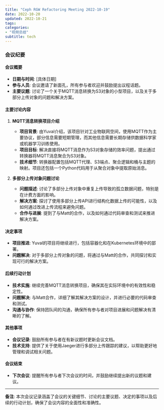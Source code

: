 ```yaml
---
title: "Ceph RGW Refactoring Meeting 2022-10-19"
date: 2022-10-20
updated: 2022-10-21
tags:
categories:
- "视频总结"
subtitle: tech
---
```



### 会议纪要

#### 会议概要
- **日期与时间**: [具体日期]
- **参与人员**: 会议邀请了新面孔，所有参与者欢迎并鼓励提出议程话题。
- **主要议题**: 讨论了一个关于MQTT消息转换为S3对象的小型项目，以及关于多部分上传对象的问题和解决方案。

#### 主要讨论内容
1. **MQTT消息转换项目介绍**
   - **项目背景**: 由Yuval介绍，该项目针对工业物联网空间，使用MQTT作为主要协议，部分信息需要短期管理，而其他信息需要长期存储供数据科学家或机器学习训练使用。
   - **项目目标**: 解决直接将MQTT消息作为S3对象存储的效率问题，提出通过转换器将MQTT消息聚合为S3对象。
   - **技术细节**: 转换器配置包括MQTT代理、S3端点、聚合逻辑和桶与主题的映射。项目还包括一个Python代码用于从聚合对象中提取原始消息。

2. **多部分上传对象问题讨论**
   - **问题描述**: 讨论了多部分上传对象中重复上传导致的孤立数据问题，特别是在计费方面的影响。
   - **解决方案**: 探讨了使用多部分上传API进行结构化数据上传的可能性，以及如何通过改进上传流程来避免问题。
   - **合作与进展**: 提到了与Matt的合作，以及如何通过代码审查和测试来推进解决方案。

#### 决定事项
- **项目推进**: Yuval的项目将继续进行，包括容器化和在Kubernetes环境中的部署。
- **问题解决**: 对于多部分上传对象的问题，将通过与Matt的合作，共同探讨和实现可行的解决方案。

#### 后续行动计划
- **技术实施**: 继续完善MQTT消息转换项目，确保其在实际环境中的有效性和稳定性。
- **问题解决**: 与Matt合作，详细了解其解决方案的设计，并进行必要的代码审查和测试。
- **沟通与协作**: 保持团队间的沟通，确保所有参与者对项目进展和问题解决有清晰的了解。

#### 其他事项
- **会议记录**: 鼓励所有参与者在有新议题时更新会议文档。
- **技术支持**: 提供了关于使用Jaeger进行多部分上传跟踪的建议，以帮助更好地管理和调试相关问题。

#### 会议结束
- **下次会议**: 提醒所有参与者下次会议的时间，并鼓励继续提出新的议题和建议。

---

**备注**: 本次会议记录涵盖了会议的关键细节、讨论的主要议题、决定的事项以及后续的行动计划，确保了会议内容的全面性和准确性。